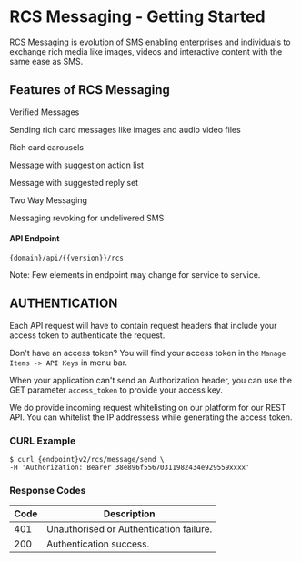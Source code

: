 # RCS Messaging - Getting Started

RCS Messaging is evolution of SMS enabling enterprises and individuals to exchange rich media like images, videos and interactive content with the same ease as SMS.

## Features of RCS Messaging

 Verified Messages 

 Sending rich card messages like images and audio video files

 Rich card carousels

 Message with suggestion action list

 Message with suggested reply set

 Two Way Messaging 

 Messaging revoking for undelivered SMS


#### API Endpoint

```
{domain}/api/{{version}}/rcs
```

Note: Few elements in endpoint may change for service to service.

## AUTHENTICATION

Each API request will have to contain request headers that include your access token to authenticate the request. 

Don't have an access token? You will find your access token in the `Manage Items -> API Keys` in menu bar.

When your application can't send an Authorization header, you can use the GET parameter `access_token` to provide your access key.

We do provide incoming request whitelisting on our platform for our REST API. You can whitelist the IP addressess while generating the access token.

### CURL Example
```shell
$ curl {endpoint}v2/rcs/message/send \
-H 'Authorization: Bearer 38e896f55670311982434e929559xxxx'
```

### Response Codes 

| Code     | Description |
|----------|--------------|
| 401 | Unauthorised or Authentication failure.|
| 200 | Authentication success.|
